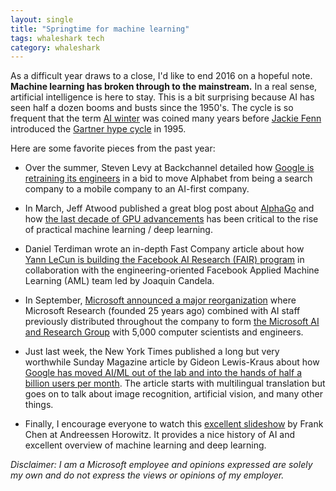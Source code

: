 ```yaml
---
layout: single
title: "Springtime for machine learning"
tags: whaleshark tech
category: whaleshark
---
```

As a difficult year draws to a close, I'd like to end 2016 on a hopeful note. **Machine learning has broken through to the mainstream.** In a real sense, artificial intelligence is here to stay. This is a bit surprising because AI has seen half a dozen booms and busts since the 1950's.  The cycle is so frequent that the term [AI winter](https://en.wikipedia.org/wiki/AI_winter) was coined many years before [Jackie Fenn](http://www.gartner.com/books/hype-cycle/theauthors.jsp) introduced the [Gartner hype cycle](http://foresightinvestor.com/articles/109289-gartner-s-hype-cycle) in 1995.

Here are some favorite pieces from the past year:

* Over the summer, Steven Levy at Backchannel detailed how [Google is retraining its engineers](https://backchannel.com/how-google-is-remaking-itself-as-a-machine-learning-first-company-ada63defcb70#.sulu98o1z) in a bid to move Alphabet from being a search company to a mobile company to an AI-first company.

* In March, Jeff Atwood published a great blog post about [AlphaGo](https://en.wikipedia.org/wiki/AlphaGo)  and how [the last decade of GPU advancements](https://blog.codinghorror.com/thanks-for-ruining-another-game-forever-computers/) has been critical to the rise of practical machine learning / deep learning. 

* Daniel Terdiman wrote an in-depth Fast Company article about how [Yann LeCun is building the Facebook AI Research (FAIR) program](https://www.fastcompany.com/3060570/facebooks-formula-for-winning-at-ai) in collaboration with the engineering-oriented Facebook Applied Machine Learning (AML) team led by Joaquin Candela. 

* In September, [Microsoft announced a major reorganization](https://techcrunch.com/2016/09/29/microsoft-forms-new-ai-research-group-led-by-harry-shum/) where Microsoft Research (founded 25 years ago) combined with AI staff previously distributed throughout the company to form [the Microsoft AI and Research Group](http://www.prnewswire.com/news-releases/microsoft-expands-artificial-intelligence-ai-efforts-with-creation-of-new-microsoft-ai-and-research-group-300336485.html) with 5,000 computer scientists and engineers. 

* Just last week, the New York Times published a long but very worthwhile Sunday Magazine article by Gideon Lewis-Kraus about how [Google has moved AI/ML out of the lab and into the hands of half a billion users per month](http://www.nytimes.com/2016/12/14/magazine/the-great-ai-awakening.html). The article starts with multilingual translation but goes on to talk about image recognition, artificial vision, and many other things. 

* Finally, I encourage everyone to watch this [excellent slideshow](http://a16z.com/2016/06/10/ai-deep-learning-machines/) by Frank Chen at Andreessen Horowitz. It provides a nice history of AI and excellent overview of machine learning and deep learning.

*Disclaimer: I am a Microsoft employee and opinions expressed are solely my own and do not express the views or opinions of my employer.*